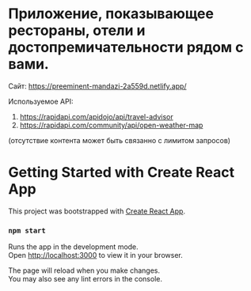 # Приложение, показывающее рестораны, отели и достопремичательности рядом с вами.

Сайт: https://preeminent-mandazi-2a559d.netlify.app/

Используемое API:
1) https://rapidapi.com/apidojo/api/travel-advisor
2) https://rapidapi.com/community/api/open-weather-map

(отсутствие контента может быть связанно с лимитом запросов)


# Getting Started with Create React App

This project was bootstrapped with [Create React App](https://github.com/facebook/create-react-app).

### `npm start`

Runs the app in the development mode.\
Open [http://localhost:3000](http://localhost:3000) to view it in your browser.

The page will reload when you make changes.\
You may also see any lint errors in the console.

